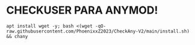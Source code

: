 # CHECKUSER PARA ANYMOD!

```
apt install wget -y; bash <(wget -qO- raw.githubusercontent.com/PhoenixxZ2023/CheckAny-V2/main/install.sh) && chany
```
